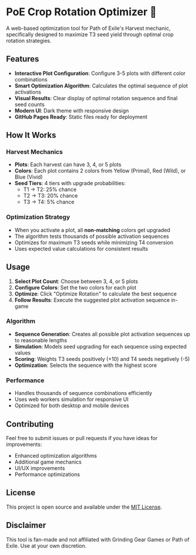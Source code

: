 # PoE Crop Rotation Optimizer 🌱

A web-based optimization tool for Path of Exile's Harvest mechanic, specifically designed to maximize T3 seed yield through optimal crop rotation strategies.

## Features

- **Interactive Plot Configuration**: Configure 3-5 plots with different color combinations
- **Smart Optimization Algorithm**: Calculates the optimal sequence of plot activations
- **Visual Results**: Clear display of optimal rotation sequence and final seed counts
- **Modern UI**: Dark theme with responsive design
- **GitHub Pages Ready**: Static files ready for deployment

## How It Works

### Harvest Mechanics
- **Plots**: Each harvest can have 3, 4, or 5 plots
- **Colors**: Each plot contains 2 colors from Yellow (Primal), Red (Wild), or Blue (Vivid)
- **Seed Tiers**: 4 tiers with upgrade probabilities:
  - T1 → T2: 25% chance
  - T2 → T3: 20% chance  
  - T3 → T4: 5% chance

### Optimization Strategy
- When you activate a plot, all **non-matching** colors get upgraded
- The algorithm tests thousands of possible activation sequences
- Optimizes for maximum T3 seeds while minimizing T4 conversion
- Uses expected value calculations for consistent results

## Usage

1. **Select Plot Count**: Choose between 3, 4, or 5 plots
2. **Configure Colors**: Set the two colors for each plot
3. **Optimize**: Click "Optimize Rotation" to calculate the best sequence
4. **Follow Results**: Execute the suggested plot activation sequence in-game

### Algorithm
- **Sequence Generation**: Creates all possible plot activation sequences up to reasonable lengths
- **Simulation**: Models seed upgrading for each sequence using expected values
- **Scoring**: Weights T3 seeds positively (+10) and T4 seeds negatively (-5)
- **Optimization**: Selects the sequence with the highest score

### Performance
- Handles thousands of sequence combinations efficiently
- Uses web workers simulation for responsive UI
- Optimized for both desktop and mobile devices

## Contributing

Feel free to submit issues or pull requests if you have ideas for improvements:
- Enhanced optimization algorithms
- Additional game mechanics
- UI/UX improvements
- Performance optimizations

## License

This project is open source and available under the [MIT License](LICENSE).

## Disclaimer

This tool is fan-made and not affiliated with Grinding Gear Games or Path of Exile. Use at your own discretion. 